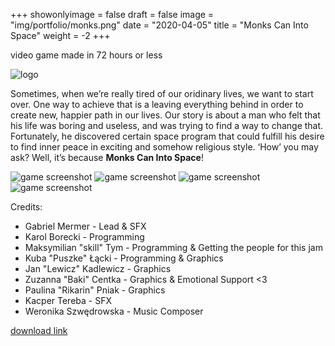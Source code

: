 +++
showonlyimage = false
draft = false
image = "img/portfolio/monks.png"
date = "2020-04-05"
title = "Monks Can Into Space"
weight = -2
+++

video game made in 72 hours or less
<!--more-->

![logo](/img/portfolio/monks.png)

Sometimes, when we’re really tired of our oridinary lives, we want to start over. One way to achieve that is a leaving everything behind in order to create new, happier path in our lives. Our story is about a man who felt that his life was boring and useless, and was trying to find a way to change that. Fortunately, he discovered certain space program that could fulfill his desire to find inner peace in exciting and somehow religious style. ‘How’ you may ask? Well, it’s because **Monks Can Into Space**! 


![game screenshot](/img/portfolio/monks1.png)
![game screenshot](/img/portfolio/monks2.png)
![game screenshot](/img/portfolio/monks3.png)
![game screenshot](/img/portfolio/monks4.png)

Credits:

* Gabriel Mermer - Lead & SFX
* Karol Borecki - Programming
* Maksymilian "skill" Tym - Programming & Getting the people for this jam
* Kuba "Puszke" Łącki - Programming & Graphics
* Jan "Lewicz" Kadlewicz - Graphics
* Zuzanna "Baki" Centka - Graphics & Emotional Support <3
* Paulina "Rikarin" Pniak - Graphics
* Kacper Tereba - SFX
* Weronika Szwędrowska - Music Composer

[download link](https://skillgamesstudio.itch.io/mcis)
